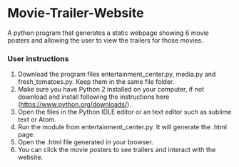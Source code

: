 # Movie-Trailer-Website
A python program that generates a static webpage showing 6 movie posters and allowing the user to view the trailers for those movies. 


### User instructions 
1. Download the program files entertainment_center.py, media.py and fresh_tomatoes.py. Keep them in the same file folder.
2. Make sure you have Python 2 installed on your computer, if not download and install following the instructions here (https://www.python.org/downloads/). 
3. Open the files in the Python IDLE editor or an text editor such as sublime text or Atom. 
4. Run the module from entertainment_center.py. It will generate the .html page.
5. Open the .html file generated in your browser. 
6. You can click the movie posters to see trailers and interact with the website. 
